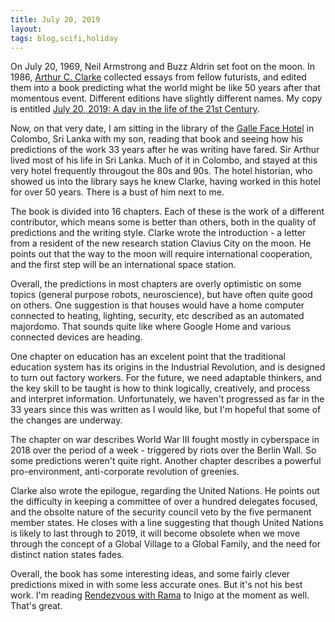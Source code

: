```yaml
--- 
title: July 20, 2019
layout: 
tags: blog,scifi,holiday
--- 
```

On July 20, 1969, Neil Armstrong and Buzz Aldrin set foot on the moon. In 1986, [Arthur C. Clarke](https://en.wikipedia.org/wiki/Arthur_C._Clarke) collected essays from fellow futurists, and edited them into a book predicting what the world might be like 50 years after that momentous event. Different editions have slightly different names. My copy is entitled [July 20, 2019: A day in the life of the 21st Century](https://www.goodreads.com/book/show/6121634-july-20-2019).

Now, on that very date, I am sitting in the library of the [Galle Face Hotel](https://gallefacehotel.com/en/) in Colombo, Sri Lanka with my son, reading that book and seeing how his predictions of the work 33 years after he was writing have fared. Sir Arthur lived most of his life in Sri Lanka. Much of it in Colombo, and stayed at this very hotel frequently througout the 80s and 90s. The hotel historian, who showed us into the library says he knew Clarke, having worked in this hotel for over 50 years. There is a bust of him next to me.

The book is divided into 16 chapters. Each of these is the work of a different contributor, which means some is better than others, both in the quality of predictions and the writing style. Clarke wrote the introduction - a letter from a resident of the new research station Clavius City on the moon. He points out that the way to the moon will require international cooperation, and the first step will be an international space station.

Overall, the predictions in most chapters are overly optimistic on some topics (general purpose robots, neuroscience), but have often quite good on others. One suggestion is that houses would have a home computer connected to heating, lighting, security, etc described as an automated majordomo. That sounds quite like where Google Home and various connected devices are heading.

One chapter on education has an excelent point that the traditional education system has its origins in the Industrial Revolution, and is designed to turn out factory workers. For the future, we need adaptable thinkers, and the key skill to be taught is how to think logically, creatively, and process and interpret information. Unfortunately, we haven't progressed as far in the 33 years since this was written as I would like, but I'm hopeful that some of the changes are underway.

The chapter on war describes World War III fought mostly in cyberspace in 2018 over the period of a week - triggered by riots over the Berlin Wall. So some predictions weren't quite right. Another chapter describes a powerful pro-environment, anti-corporate revolution of greenies.

Clarke also wrote the epilogue, regarding the United Nations. He points out the difficulty in keeping a committee of over a hundred delegates focused, and the obsolte nature of the security council veto by the five permanent member states. He closes with a line suggesting that though United Nations is likely to last through to 2019, it will become obsolete when we move through the concept of a Global Village to a Global Family, and the need for distinct nation states fades.

Overall, the book has some interesting ideas, and some fairly clever predictions mixed in with some less accurate ones. But it's not his best work. I'm reading [Rendezvous with Rama](https://en.wikipedia.org/wiki/Rendezvous_with_Rama) to Inigo at the moment as well. That's great.
